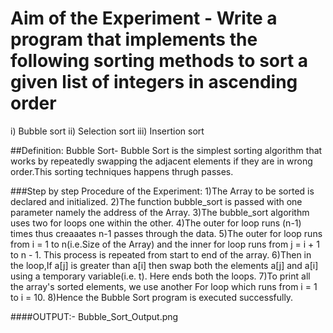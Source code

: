# Aim of the Experiment - Write a program that implements the following sorting methods to sort a given list of integers in ascending order
i) Bubble sort ii) Selection sort iii) Insertion sort

##Definition:
Bubble Sort- Bubble Sort is the simplest sorting algorithm that works by repeatedly swapping the adjacent elements if they are in wrong order.This sorting techniques happens thrugh passes.

###Step by step Procedure of the Experiment:
1)The Array to be sorted is declared and initialized.
2)The function bubble_sort is passed with one parameter namely the address of the Array.
3)The bubble_sort algorithm uses two for loops one within the other.
4)The outer for loop runs (n-1) times thus creaaates n-1 passes through the data.
5)The outer for loop runs from i = 1 to n(i.e.Size of the Array) and the inner for loop runs from j = i + 1 to n - 1. This process is repeated from start to end of the array.
6)Then in the loop,If a[j] is greater than a[i] then swap both the elements a[j] and a[i] using a temporary variable(i.e. t). Here ends both the loops. 
7)To print all the array's sorted elements, we use another For loop which runs from i = 1 to i = 10.
8)Hence the Bubble Sort program is executed successfully.

####OUTPUT:-
Bubble_Sort_Output.png
